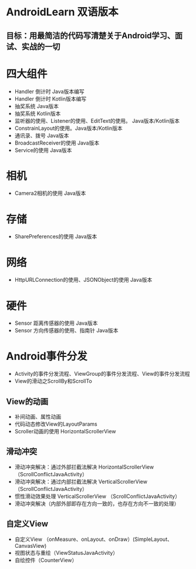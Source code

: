 # AndroidLearn 双语版本
## 目标：用最简洁的代码写清楚关于Android学习、面试、实战的一切

# 四大组件
- Handler 倒计时 Java版本编写
- Handler 倒计时 Kotlin版本编写
- 抽奖系统 Java版本
- 抽奖系统 Kotlin版本
- 监听器的使用、Listener的使用、EditText的使用。 Java版本/Kotlin版本
- ConstrainLayout的使用。Java版本/Kotlin版本
- 通讯录、拨号 Java版本
- BroadcastReceiver的使用 Java版本
- Service的使用 Java版本

# 相机
- Camera2相机的使用 Java版本

# 存储
- SharePreferences的使用 Java版本

# 网络
- HttpURLConnection的使用、JSONObject的使用 Java版本

# 硬件
- Sensor 距离传感器的使用 Java版本
- Sensor 方向传感器的使用、指南针 Java版本

# Android事件分发
- Activity的事件分发流程、ViewGroup的事件分发流程、View的事件分发流程
- View的滑动之ScrollBy和ScrollTo


## View的动画
- 补间动画、属性动画
- 代码动态修改View的LayoutParams
- Scroller动画的使用 HorizontalScrollerView

## 滑动冲突
- 滑动冲突解决：通过外部拦截法解决 HorizontalScrollerView （ScrollConflictJavaActivity）
- 滑动冲突解决：通过内部拦截法解决 VerticalScrollerView （ScrollConflictJavaActivity）
- 惯性滑动效果处理 VerticalScrollerView （ScrollConflictJavaActivity）
- 滑动冲突解决（内部外部即存在方向一致的，也存在方向不一致的处理）

## 自定义View
- 自定义View （onMeasure、onLayout、onDraw）(SimpleLayout、CanvasView)
- 视图状态与重绘（ViewStatusJavaActivity）
- 自绘控件（CounterView）